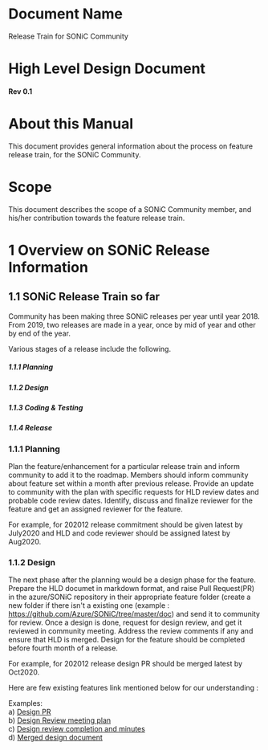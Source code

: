 # Document Name                                                  
Release Train for SONiC Community  
                          
# High Level Design Document                                   
#### Rev 0.1                                                   

# About this Manual
This document provides general information about the process on feature release train, for the SONiC Community.

# Scope                                                                                  
This document describes the scope of a SONiC Community member, and his/her contribution towards the feature release train.

# 1 Overview on SONiC Release Information

## 1.1 SONiC Release Train so far
Community has been making three SONiC releases per year until year 2018. From 2019, two releases are made in a year, once by mid of year and other by end of the year.

Various stages of a release include the following.
	
##### 1.1.1 Planning 
##### 1.1.2 Design 
##### 1.1.3 Coding & Testing  
##### 1.1.4 Release  

### 1.1.1 Planning 
Plan the feature/enhancement for a particular release train and inform community to add it to the roadmap. Members should inform community about feature set within a month after previous release. Provide an update to community with the plan with specific requests for HLD review dates and probable code review dates. Identify, discuss and finalize reviewer for the feature and get an assigned reviewer for the feature. 

For example, for 202012 release commitment should be given latest by July2020 and HLD and code reviewer should be assigned latest by Aug2020.

### 1.1.2 Design
The next phase after the planning would be a design phase for the feature. Prepare the HLD documet in markdown format, and raise Pull Request(PR) in the azure/SONiC repository in their appropriate feature folder (create a new folder if there isn't a existing one (example : https://github.com/Azure/SONiC/tree/master/doc) and send it to community for review. Once a design is done, request for design review, and get it reviewed in community meeting. Address the review comments if any and ensure that HLD is merged. Design for the feature should be completed before fourth month of a release. 

For example, for 202012 release design PR should be merged latest by Oct2020.

Here are few existing features link mentioned below for our understanding : 

Examples:<br>
a) [Design PR](https://github.com/Azure/SONiC/pull/450)<br>
b) [Design Review meeting plan](https://groups.google.com/forum/#!msg/sonicproject/jznL7kDtfUM/RiQnZ-BsAwAJ)<br>
c) [Design review completion and minutes](https://groups.google.com/d/msg/sonicproject/kST4pB3k-Hw/c-cL03PhAwAJ)<br>
d) [Merged design document](https://github.com/Azure/SONiC/blob/master/doc/dynamic-port-breakout/sonic-dynamic-port-breakout-HLD.md)

